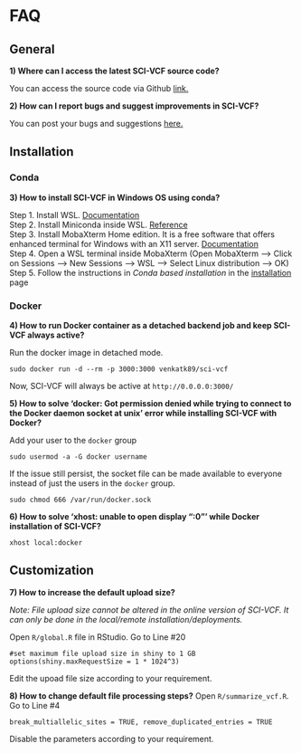 # FAQ

## General
**1) Where can I access the latest SCI-VCF source code?**

You can access the source code via Github <a href="https://github.com/HimanshuLab/SCI-VCF" target="_blank">link.</a>


**2) How can I report bugs and suggest improvements in SCI-VCF?**

You can post your bugs and suggestions <a href="https://github.com/HimanshuLab/SCI-VCF/issues" target="_blank">here.</a>

## Installation

### Conda

**3) How to install SCI-VCF in Windows OS using conda?**

Step 1. Install WSL. [Documentation](https://docs.microsoft.com/en-us/windows/wsl/install) <br>
Step 2. Install Miniconda inside WSL. [Reference](https://educe-ubc.github.io/conda.html) <br>
Step 3. Install MobaXterm Home edition. It is a free software that offers enhanced terminal for Windows with an X11 server. [Documentation](https://mobaxterm.mobatek.net/download.html) <br> 
Step 4. Open a WSL terminal inside MobaXterm (Open MobaXterm --> Click on Sessions --> New Sessions --> WSL --> Select Linux distribution --> OK)
Step 5. Follow the instructions in *Conda based installation* in the [installation](installation.md) page  


### Docker

**4) How to run Docker container as a detached backend job and keep SCI-VCF always active?**

Run the docker image in detached mode.
```
sudo docker run -d --rm -p 3000:3000 venkatk89/sci-vcf
```
Now, SCI-VCF will always be active at ```http://0.0.0.0:3000/```

**5) How to solve ‘docker: Got permission denied while trying to connect to the Docker daemon socket at unix’ error while installing SCI-VCF with Docker?**

Add your user to the ```docker``` group

```
sudo usermod -a -G docker username
```

If the issue still persist, the socket file can be made available to everyone instead of just the users in the ```docker``` group.

```
sudo chmod 666 /var/run/docker.sock
```


**6) How to solve ‘xhost: unable to open display “:0”’ while Docker installation of SCI-VCF?**
```
xhost local:docker
```


## Customization

**7) How to increase the default upload size?**

*Note: File upload size cannot be altered in the online version of SCI-VCF. It can only be done in the local/remote installation/deployments.*

Open ```R/global.R``` file in RStudio. Go to Line #20
```
#set maximum file upload size in shiny to 1 GB
options(shiny.maxRequestSize = 1 * 1024^3) 
```
Edit the upoad file size according to your requirement.

**8) How to change default file processing steps?**
Open ```R/summarize_vcf.R```. Go to Line #4
```
break_multiallelic_sites = TRUE, remove_duplicated_entries = TRUE
```
Disable the parameters according to your requirement.